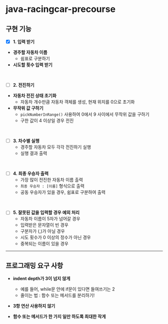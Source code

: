 # java-racingcar-precourse

<h2>구현 기능</h2>

- [x] **1. 입력 받기**
- **경주할 자동차 이름**
    - 쉼표로 구분하기
- **시도할 횟수 입력 받기**

<br>

- [ ] **2. 전진하기**
- **자동차 전진 상태 초기화**
  - 자동차 개수만큼 자동차 객체를 생성, 현재 위치를 0으로 초기화
- **무작위 값 구하기**
    - `pickNumberInRange()` 사용하여 0에서 9 사이에서 무작위 값을 구하기
    - 구한 값이 4 이상일 경우 전진

<br>

- [ ] **3. 차수별 실행**
    - 경주할 자동차 모두 각각 전진하기 실행
    - 실행 결과 출력

<br>

- [ ] **4. 최종 우승자 출력**
    - 가장 많이 전진한 자동차 이름 출력
    - `최종 우승자 : [이름]` 형식으로 출력
    - 공동 우승자가 있을 경우, 쉼표로 구분하여 출력

<br>

- [ ] **5. 잘못된 값을 입력할 경우 예외 처리**
    - 자동차 이름이 5자가 넘어갈 경우
    - 입력받은 문자열이 빈 경우
    - 구분자가 (,)가 아닐 경우
    - 시도 횟수가 0 이상의 정수가 아닌 경우
    - 중복되는 이름이 있을 경우

---

<h2>프로그래밍 요구 사항</h2>

- **indent depth가 3이 넘지 않게**
    - 예를 들어, while문 안에 if문이 있다면 들여쓰기는 2
    - 줄이는 법 : 함수 또는 메서드를 분리하기!


- **3항 연산 사용하지 않기**


- **함수 또는 메서드가 한 가지 일만 하도록 최대한 작게**

